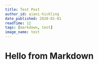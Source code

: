 ```yaml
---
title: Test Post
author_id: ajani-hickling
date_published: 2020-01-01
readTime: 12
tags: [markdown, test]
image_name: test
---
```


# Hello from Markdown
